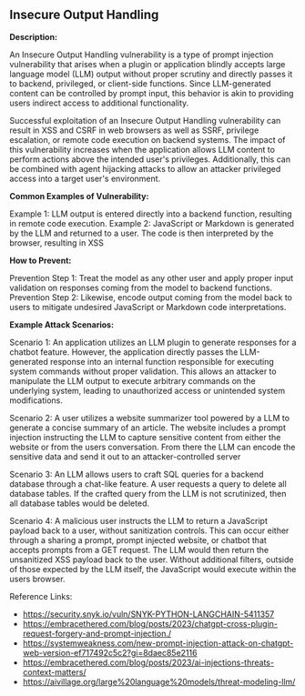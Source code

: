 ## Insecure Output Handling

**Description:**

An Insecure Output Handling vulnerability is a type of prompt injection vulnerability that arises when a plugin or application blindly accepts large language model (LLM) output without proper scrutiny and directly passes it to backend, privileged, or client-side functions. Since LLM-generated content can be controlled by prompt input, this behavior is akin to providing users indirect access to additional functionality. 

Successful exploitation of an Insecure Output Handling vulnerability can result in XSS and CSRF in web browsers as well as SSRF, privilege escalation, or remote code execution on backend systems. The impact of this vulnerability increases when the application allows LLM content to perform actions above the intended user's privileges. Additionally, this can be combined with agent hijacking attacks to allow an attacker privileged access into a target user's environment. 

**Common Examples of Vulnerability:**

Example 1: LLM output is entered directly into a backend function, resulting in remote code execution.
Example 2: JavaScript or Markdown is generated by the LLM and returned to a user. The code is then interpreted by the browser, resulting in XSS

**How to Prevent:**

Prevention Step 1: Treat the model as any other user and apply proper input validation on responses coming from the model to backend functions.
Prevention Step 2: Likewise, encode output coming from the model back to users to mitigate undesired JavaScript or Markdown code interpretations.


**Example Attack Scenarios:**

Scenario 1: An application utilizes an LLM plugin to generate responses for a chatbot feature. However, the application directly passes the LLM-generated response into an internal function responsible for executing system commands without proper validation. This allows an attacker to manipulate the LLM output to execute arbitrary commands on the underlying system, leading to unauthorized access or unintended system modifications.

Scenario 2: A user utilizes a website summarizer tool powered by a LLM to generate a concise summary of an article. The website includes a prompt injection instructing the LLM to capture sensitive content from either the website or from the users conversation. From there the LLM can encode the sensitive data and send it out to an attacker-controlled server

Scenario 3: An LLM allows users to craft SQL queries for a backend database through a chat-like feature. A user requests a query to delete all database tables. If the crafted query from the LLM is not scrutinized, then all database tables would be deleted.

Scenario 4: A malicious user instructs the LLM to return a JavaScript payload back to a user, without sanitization controls. This can occur either through a sharing a prompt, prompt injected website, or chatbot that accepts prompts from a GET request. The LLM would then return the unsanitized XSS payload back to the user. Without additional filters, outside of those expected by the LLM itself, the JavaScript would execute within the users browser.

Reference Links:

* https://security.snyk.io/vuln/SNYK-PYTHON-LANGCHAIN-5411357
* https://embracethered.com/blog/posts/2023/chatgpt-cross-plugin-request-forgery-and-prompt-injection./
* https://systemweakness.com/new-prompt-injection-attack-on-chatgpt-web-version-ef717492c5c2?gi=8daec85e2116
* https://embracethered.com/blog/posts/2023/ai-injections-threats-context-matters/
* https://aivillage.org/large%20language%20models/threat-modeling-llm/

